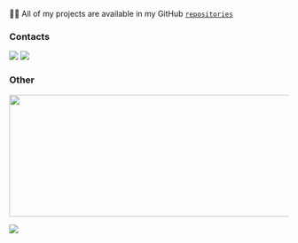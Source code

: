 👨‍💻 All of my projects are available in my GitHub [`repositories`](https://github.com/ayriix?tab=repositories)

<h3 align="left">Contacts</h3>

<p align="left">
  <a href="https://www.vk.com/mcbooster" target="_blank"><img src="https://shields.io/badge/VKONTAKTE-black?logo=vk&style=for-the-badge"/></a>
  <a href="https://t.me/kmtsvg" target="_blank"><img src="https://img.shields.io/badge/Telegram-black?style=for-the-badge&logo=telegram&logoColor=white"/></a>
</p>

<h3 align="left">Other</h3>
<p align="left">
  <img width="800" height="220" src="https://streak-stats.demolab.com?user=ayriix&theme=highcontrast&hide_border=true&border_radius=12&card_width=800">
</p>
<picture>
  <source
    srcset="https://github-readme-stats.vercel.app/api?username=anuraghazra&show_icons=true&theme=dark"
    media="(prefers-color-scheme: dark)"
  />
  <source
    srcset="https://github-readme-stats.vercel.app/api?username=anuraghazra&show_icons=true"
    media="(prefers-color-scheme: light), (prefers-color-scheme: no-preference)"
  />
  <img src="https://github-readme-stats.vercel.app/api?username=anuraghazra&show_icons=true" />
</picture>
